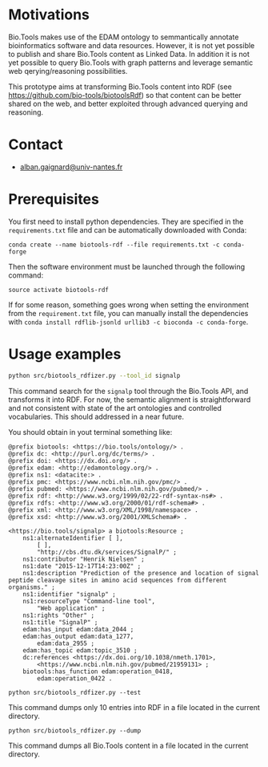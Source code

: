 # Motivations
Bio.Tools makes use of the EDAM ontology to semmantically annotate bioinformatics software and data resources. However, it is not yet possible to publish and share Bio.Tools content as Linked Data. In addition it is not yet possible to query Bio.Tools with graph patterns and leverage semantic web qerying/reasoning possibilities. 

This prototype aims at transforming Bio.Tools content into RDF (see https://github.com/bio-tools/biotoolsRdf) so that content can be better shared on the web, and better exploited through advanced querying and reasoning. 

# Contact
  - alban.gaignard@univ-nantes.fr

# Prerequisites
You first need to install python dependencies. They are specified in the `requirements.txt` file and can be automatically downloaded with Conda: 
```
conda create --name biotools-rdf --file requirements.txt -c conda-forge
```
Then the software environment must be launched through the following command: 
```
source activate biotools-rdf 
```

If for some reason, something goes wrong when setting the environment from the `requirement.txt` file, you can manually install the dependencies with `conda install rdflib-jsonld urllib3 -c bioconda -c conda-forge`.

# Usage examples
```sh
python src/biotools_rdfizer.py --tool_id signalp
```
This command search for the `signalp` tool through the Bio.Tools API, and transforms it into RDF. For now, the semantic alignment is straightforward and not consistent with state of the art ontologies and controlled vocabularies. This should addressed in a near future. 

You should obtain in yout terminal something like:
```turtle
@prefix biotools: <https://bio.tools/ontology/> .
@prefix dc: <http://purl.org/dc/terms/> .
@prefix doi: <https://dx.doi.org/> .
@prefix edam: <http://edamontology.org/> .
@prefix ns1: <datacite:> .
@prefix pmc: <https://www.ncbi.nlm.nih.gov/pmc/> .
@prefix pubmed: <https://www.ncbi.nlm.nih.gov/pubmed/> .
@prefix rdf: <http://www.w3.org/1999/02/22-rdf-syntax-ns#> .
@prefix rdfs: <http://www.w3.org/2000/01/rdf-schema#> .
@prefix xml: <http://www.w3.org/XML/1998/namespace> .
@prefix xsd: <http://www.w3.org/2001/XMLSchema#> .

<https://bio.tools/signalp> a biotools:Resource ;
    ns1:alternateIdentifier [ ],
        [ ],
        "http://cbs.dtu.dk/services/SignalP/" ;
    ns1:contributor "Henrik Nielsen" ;
    ns1:date "2015-12-17T14:23:00Z" ;
    ns1:description "Prediction of the presence and location of signal peptide cleavage sites in amino acid sequences from different organisms." ;
    ns1:identifier "signalp" ;
    ns1:resourceType "Command-line tool",
        "Web application" ;
    ns1:rights "Other" ;
    ns1:title "SignalP" ;
    edam:has_input edam:data_2044 ;
    edam:has_output edam:data_1277,
        edam:data_2955 ;
    edam:has_topic edam:topic_3510 ;
    dc:references <https://dx.doi.org/10.1038/nmeth.1701>,
        <https://www.ncbi.nlm.nih.gov/pubmed/21959131> ;
    biotools:has_function edam:operation_0418,
        edam:operation_0422 .

```


```
python src/biotools_rdfizer.py --test
```
This command dumps only 10 entries into RDF in a file located in the current directory. 

```
python src/biotools_rdfizer.py --dump
```
This command dumps all Bio.Tools content in a file located in the current directory. 
